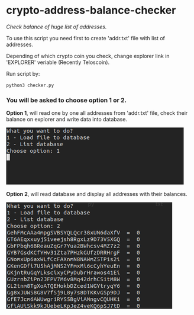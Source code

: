 # crypto-address-balance-checker
*Check balance of huge list of addresses.*

To use this script you need first to create 'addr.txt' file with list of addresses.

Depending of which crypto coin you check, change explorer link in 'EXPLORER' veriable (Recently Teloscoin).

Run script by:
```
python3 checker.py
```
### You will be asked to choose option 1 or 2.

**Option 1**, will read one by one all addresses from 'addr.txt' file, check their balance on explorer and write data into database.

![Image1](https://raw.githubusercontent.com/luxleather/crypto-address-balance-checker/main/Screenshot%20from%202020-12-13%2014-05-48.png)



**Option 2**, will read database and display all addresses with their balances.

![Image2](https://raw.githubusercontent.com/luxleather/crypto-address-balance-checker/main/Screenshot%20from%202020-12-13%2014-06-18.png)
